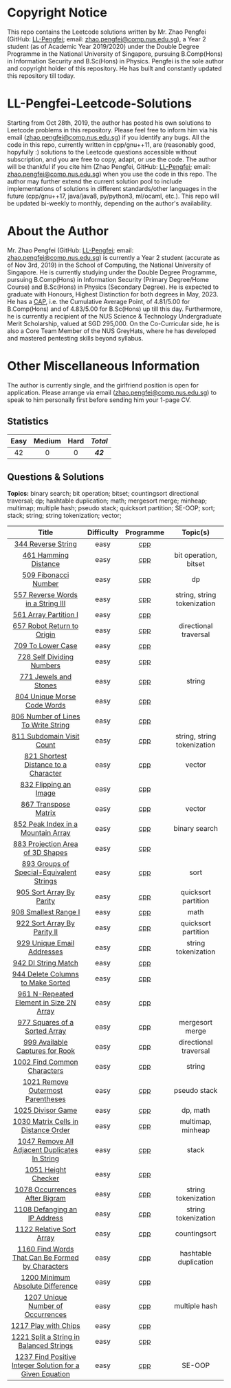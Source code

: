 # Copyright Notice 
This repo contains the Leetcode solutions written by Mr. Zhao Pengfei (GitHub: [LL-Pengfei](https://github.com/LL-Pengfei); email: zhao.pengfei@comp.nus.edu.sg), a Year 2 student (as of Academic Year 2019/2020) under the Double Degree Programme in the National University of Singapore, pursuing B.Comp(Hons) in Information Security and B.Sc(Hons) in Physics. Pengfei is the sole author and copyright holder of this repository. He has built and constantly updated this repository till today.

# LL-Pengfei-Leetcode-Solutions
Starting from Oct 28th, 2019, the author has posted his own solutions to Leetcode problems in this repository. Please feel free to inform him via his email (zhao.pengfei@comp.nus.edu.sg) if you identify any bugs. All the code in this repo, currently written in cpp/gnu++11, are (reasonably good, hopyfully :) solutions to the Leetcode questions accessible without subscription, and you are free to copy, adapt, or use the code. The author will be thankful if you cite him (Zhao Pengfei, GitHub: [LL-Pengfei](https://github.com/LL-Pengfei); email: zhao.pengfei@comp.nus.edu.sg) when you use the code in this repo. The author may further extend the current solution pool to include implementations of solutions in different standards/other languages in the future (cpp/gnu++17, java/java8, py/python3, ml/ocaml, etc.). This repo will be updated bi-weekly to monthly, depending on the author's availability.

# About the Author
Mr. Zhao Pengfei (GitHub: [LL-Pengfei](https://github.com/LL-Pengfei); email: zhao.pengfei@comp.nus.edu.sg) is currently a Year 2 student (accurate as of Nov 3rd, 2019) in the School of Computing, the National University of Singapore. He is currently studying under the Double Degree Programme, pursuing B.Comp(Hons) in Information Security (Primary Degree/Home Course) and B.Sc(Hons) in Physics (Secondary Degree). He is expected to graduate with Honours, Highest Distinction for both degrees in May, 2023. He has a [CAP](http://www.nus.edu.sg/registrar/education-at-nus/undergraduate-education/continuation-and-graduation-requirements.html#DegreeClassification), i.e. the Cumulative Average Point, of 4.81/5.00 for B.Comp(Hons) and of 4.83/5.00 for B.Sc(Hons) up till this day. Furthermore, he is currently a recipient of the NUS Science & Technology Undergraduate Merit Scholarship, valued at SGD 295,000. On the Co-Curricular side, he is also a Core Team Member of the NUS GreyHats, where he has developed and mastered pentesting skills beyond syllabus.

# Other Miscellaneous Information
The author is currently single, and the girlfriend position is open for application. Please arrange via email (zhao.pengfei@comp.nus.edu.sg) to speak to him personally first before sending him your 1-page CV.

## Statistics
| Easy | Medium | Hard | *Total* |
|:---:|:---:|:---:|:---:|
| 42 | 0 | 0 | ***42*** |
## Questions & Solutions
**Topics:**
binary search; bit operation; bitset;
countingsort
directional traversal; dp;
hashtable duplication;
math; mergesort merge; minheap; multimap; multiple hash;
pseudo stack;
quicksort partition;
SE-OOP; sort; stack; string; string tokenization;
vector;

| Title | Difficulty | Programme | Topic(s) |
|:---:|:---:|:---:|:---:|
|[344 Reverse String](https://leetcode.com/problems/reverse-string/) |easy|[cpp](https://github.com/LL-Pengfei/LL-Pengfei-Leetcode-solutions/blob/master/src/344%20Reverse%20String.cpp)||
|[461 Hamming Distance](https://leetcode.com/problems/hamming-distance/) |easy|[cpp](https://github.com/LL-Pengfei/LL-Pengfei-Leetcode-solutions/blob/master/src/461%20Hamming%20Distance.cpp)|bit operation, bitset|
|[509 Fibonacci Number](https://leetcode.com/problems/fibonacci-number/) |easy|[cpp](https://github.com/LL-Pengfei/LL-Pengfei-Leetcode-solutions/blob/master/src/509%20Fibonacci%20Number.cpp)|dp|
|[557 Reverse Words in a String III](https://leetcode.com/problems/reverse-words-in-a-string-iii/) |easy|[cpp](https://github.com/LL-Pengfei/LL-Pengfei-Leetcode-solutions/blob/master/src/557%20Reverse%20Words%20in%20a%20String%20III.cpp)|string, string tokenization|
|[561 Array Partition I](https://leetcode.com/problems/array-partition-i/) |easy|[cpp](https://github.com/LL-Pengfei/LL-Pengfei-Leetcode-solutions/blob/master/src/561%20Array%20Partition%20I.cpp)||
|[657 Robot Return to Origin](https://leetcode.com/problems/robot-return-to-origin/) |easy|[cpp](https://github.com/LL-Pengfei/LL-Pengfei-Leetcode-solutions/blob/master/src/657%20Robot%20Return%20to%20Origin.cpp)|directional traversal|
|[709 To Lower Case](https://leetcode.com/problems/to-lower-case/) |easy|[cpp](https://github.com/LL-Pengfei/LL-Pengfei-Leetcode-Solutions/blob/master/src/709%20To%20Lower%20Case.cpp)||
|[728 Self Dividing Numbers](https://leetcode.com/problems/self-dividing-numbers/) |easy|[cpp](https://github.com/LL-Pengfei/LL-Pengfei-Leetcode-Solutions/blob/master/src/728%20Self%20Dividing%20Numbers.cpp)||
|[771 Jewels and Stones](https://leetcode.com/problems/jewels-and-stones/) |easy|[cpp](https://github.com/LL-Pengfei/LL-Pengfei-Leetcode-Solutions/blob/master/src/771%20Jewels%20and%20Stones.cpp)|string|
|[804 Unique Morse Code Words](https://leetcode.com/problems/unique-morse-code-words/) |easy|[cpp](https://github.com/LL-Pengfei/LL-Pengfei-Leetcode-Solutions/blob/master/src/804%20Unique%20Morse%20Code%20Words.cpp)||
|[806 Number of Lines To Write String](https://leetcode.com/problems/number-of-lines-to-write-string/) |easy|[cpp](https://github.com/LL-Pengfei/LL-Pengfei-Leetcode-Solutions/blob/master/src/806%20Number%20of%20Lines%20To%20Write%20String.cpp)||
|[811 Subdomain Visit Count](https://leetcode.com/problems/subdomain-visit-count/) |easy|[cpp](https://github.com/LL-Pengfei/LL-Pengfei-Leetcode-Solutions/blob/master/src/811%20Subdomain%20Visit%20Count.cpp)|string, string tokenization|
|[821 Shortest Distance to a Character](https://leetcode.com/problems/shortest-distance-to-a-character/) |easy|[cpp](https://github.com/LL-Pengfei/LL-Pengfei-Leetcode-Solutions/blob/master/src/821%20Shortest%20Distance%20to%20a%20Character.cpp)|vector|
|[832 Flipping an Image](https://leetcode.com/problems/flipping-an-image/) |easy|[cpp](https://github.com/LL-Pengfei/LL-Pengfei-Leetcode-Solutions/blob/master/src/832%20Flipping%20an%20Image.cpp)||
|[867 Transpose Matrix](https://leetcode.com/problems/transpose-matrix/) |easy|[cpp](https://github.com/LL-Pengfei/LL-Pengfei-Leetcode-Solutions/blob/master/src/867%20Transpose%20Matrix.cpp)|vector|
|[852 Peak Index in a Mountain Array](https://leetcode.com/problems/peak-index-in-a-mountain-array/) |easy|[cpp](https://github.com/LL-Pengfei/LL-Pengfei-Leetcode-Solutions/blob/master/src/852%20Peak%20Index%20in%20a%20Mountain%20Array.cpp)|binary search|
|[883 Projection Area of 3D Shapes](https://leetcode.com/problems/projection-area-of-3d-shapes/) |easy|[cpp](https://github.com/LL-Pengfei/LL-Pengfei-Leetcode-Solutions/blob/master/src/883%20Projection%20Area%20of%203D%20Shapes.cpp)||
|[893 Groups of Special-Equivalent Strings](https://leetcode.com/problems/groups-of-special-equivalent-strings/) |easy|[cpp](https://github.com/LL-Pengfei/LL-Pengfei-Leetcode-Solutions/blob/master/src/893%20Groups%20of%20Special-Equivalent%20Strings.cpp)|sort|
|[905 Sort Array By Parity](https://leetcode.com/problems/sort-array-by-parity/) |easy|[cpp](https://github.com/LL-Pengfei/LL-Pengfei-Leetcode-Solutions/blob/master/src/905%20Sort%20Array%20By%20Parity.cpp)|quicksort partition|
|[908 Smallest Range I](https://leetcode.com/problems/smallest-range-i/) |easy|[cpp](https://github.com/LL-Pengfei/LL-Pengfei-Leetcode-Solutions/blob/master/src/908%20Smallest%20Range%20I.cpp)|math|
|[922 Sort Array By Parity II](https://leetcode.com/problems/sort-array-by-parity-ii/) |easy|[cpp](https://github.com/LL-Pengfei/LL-Pengfei-Leetcode-Solutions/blob/master/src/922%20Sort%20Array%20By%20Parity%20II.cpp)|quicksort partition|
|[929 Unique Email Addresses](https://leetcode.com/problems/unique-email-addresses/) |easy|[cpp](https://github.com/LL-Pengfei/LL-Pengfei-Leetcode-Solutions/blob/master/src/929%20Unique%20Email%20Addresses.cpp)|string tokenization|
|[942 DI String Match](https://leetcode.com/problems/di-string-match/) |easy|[cpp](https://github.com/LL-Pengfei/LL-Pengfei-Leetcode-Solutions/blob/master/src/942%20DI%20String%20Match.cpp)||
|[944 Delete Columns to Make Sorted](https://leetcode.com/problems/delete-columns-to-make-sorted/) |easy|[cpp](https://github.com/LL-Pengfei/LL-Pengfei-Leetcode-Solutions/blob/master/src/944%20Delete%20Columns%20to%20Make%20Sorted.cpp)||
|[961 N-Repeated Element in Size 2N Array](https://leetcode.com/problems/n-repeated-element-in-size-2n-array/) |easy|[cpp](https://github.com/LL-Pengfei/LL-Pengfei-Leetcode-Solutions/blob/master/src/961%20N-Repeated%20Element%20in%20Size%202N%20Array.cpp)||
|[977 Squares of a Sorted Array](https://leetcode.com/problems/squares-of-a-sorted-array/) |easy|[cpp](https://github.com/LL-Pengfei/LL-Pengfei-Leetcode-Solutions/blob/master/src/977%20Squares%20of%20a%20Sorted%20Array.cpp)|mergesort merge|
|[999 Available Captures for Rook](https://leetcode.com/problems/available-captures-for-rook/) |easy|[cpp](https://github.com/LL-Pengfei/LL-Pengfei-Leetcode-Solutions/blob/master/src/999%20Available%20Captures%20for%20Rook.cpp)|directional traversal|
|[1002 Find Common Characters](https://leetcode.com/problems/find-common-characters/) |easy|[cpp](https://github.com/LL-Pengfei/LL-Pengfei-Leetcode-Solutions/blob/master/src/1002%20Find%20Common%20Characters.cpp)|string|
|[1021 Remove Outermost Parentheses](https://leetcode.com/problems/remove-outermost-parentheses/) |easy|[cpp](https://github.com/LL-Pengfei/LL-Pengfei-Leetcode-Solutions/blob/master/src/1021%20Remove%20Outermost%20Parentheses.cpp)|pseudo stack|
|[1025 Divisor Game](https://leetcode.com/problems/divisor-game/) |easy|[cpp](https://github.com/LL-Pengfei/LL-Pengfei-Leetcode-Solutions/blob/master/src/1025%20Divisor%20Game.cpp)|dp, math|
|[1030 Matrix Cells in Distance Order](https://leetcode.com/problems/matrix-cells-in-distance-order/) |easy|[cpp](https://github.com/LL-Pengfei/LL-Pengfei-Leetcode-Solutions/blob/master/src/1030%20Matrix%20Cells%20in%20Distance%20Order.cpp)|multimap, minheap|
|[1047 Remove All Adjacent Duplicates In String](https://leetcode.com/problems/remove-all-adjacent-duplicates-in-string/) |easy|[cpp](https://github.com/LL-Pengfei/LL-Pengfei-Leetcode-Solutions/blob/master/src/1047%20Remove%20All%20Adjacent%20Duplicates%20In%20String.cpp)|stack|
|[1051 Height Checker](https://leetcode.com/problems/height-checker/) |easy|[cpp](https://github.com/LL-Pengfei/LL-Pengfei-Leetcode-Solutions/blob/master/src/1051%20Height%20Checker.cpp)||
|[1078 Occurrences After Bigram](https://leetcode.com/problems/occurrences-after-bigram/) |easy|[cpp](https://github.com/LL-Pengfei/LL-Pengfei-Leetcode-Solutions/blob/master/src/1078%20Occurrences%20After%20Bigram.cpp)|string tokenization|
|[1108 Defanging an IP Address](https://leetcode.com/problems/defanging-an-ip-address/) |easy|[cpp](https://github.com/LL-Pengfei/LL-Pengfei-Leetcode-Solutions/blob/master/src/1108%20Defanging%20an%20IP%20Address.cpp)|string tokenization|
|[1122 Relative Sort Array](https://leetcode.com/problems/relative-sort-array/) |easy|[cpp](https://github.com/LL-Pengfei/LL-Pengfei-Leetcode-Solutions/blob/master/src/1122%20Relative%20Sort%20Array.cpp)|countingsort|
|[1160 Find Words That Can Be Formed by Characters](https://leetcode.com/problems/find-words-that-can-be-formed-by-characters/) |easy|[cpp](https://github.com/LL-Pengfei/LL-Pengfei-Leetcode-Solutions/blob/master/src/1160%20Find%20Words%20That%20Can%20Be%20Formed%20by%20Characters.cpp)|hashtable duplication|
|[1200 Minimum Absolute Difference](https://leetcode.com/problems/minimum-absolute-difference/) |easy|[cpp](https://github.com/LL-Pengfei/LL-Pengfei-Leetcode-Solutions/blob/master/src/1200%20Minimum%20Absolute%20Difference.cpp)||
|[1207 Unique Number of Occurrences](https://leetcode.com/problems/unique-number-of-occurrences/) |easy|[cpp](https://github.com/LL-Pengfei/LL-Pengfei-Leetcode-Solutions/blob/master/src/1207%20Unique%20Number%20of%20Occurrences.cpp)|multiple hash|
|[1217 Play with Chips](https://leetcode.com/problems/play-with-chips/) |easy|[cpp](https://github.com/LL-Pengfei/LL-Pengfei-Leetcode-Solutions/blob/master/src/1217%20Play%20with%20Chips.cpp)||
|[1221 Split a String in Balanced Strings](https://leetcode.com/problems/split-a-string-in-balanced-strings/) |easy|[cpp](https://github.com/LL-Pengfei/LL-Pengfei-Leetcode-Solutions/blob/master/src/1221%20Split%20a%20String%20in%20Balanced%20Strings.cpp)||
|[1237 Find Positive Integer Solution for a Given Equation](https://leetcode.com/problems/find-positive-integer-solution-for-a-given-equation/) |easy|[cpp](https://github.com/LL-Pengfei/LL-Pengfei-Leetcode-Solutions/blob/master/src/1237%20Find%20Positive%20Integer%20Solution%20for%20a%20Given%20Equation.cpp)|SE-OOP|
